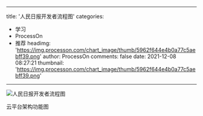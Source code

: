
---
title: '人民日报开发者流程图'
categories: 
 - 学习
 - ProcessOn
 - 推荐
headimg: 'https://img.processon.com/chart_image/thumb/5962f644e4b0a77c5aebff39.png'
author: ProcessOn
comments: false
date: 2021-12-08 08:27:21
thumbnail: 'https://img.processon.com/chart_image/thumb/5962f644e4b0a77c5aebff39.png'
---

<div>   
<img class="thumb" alt="人民日报开发者流程图" src="https://img.processon.com/chart_image/thumb/5962f644e4b0a77c5aebff39.png" referrerpolicy="no-referrer">
<p>云平台架构功能图</p>  
</div>
            